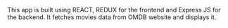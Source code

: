 This app is built using REACT, REDUX for the frontend and Express JS for the backend. 
It fetches movies data from OMDB website and displays it.
